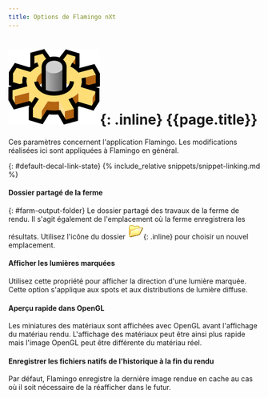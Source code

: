 ```yaml
---
title: Options de Flamingo nXt
---
```



# ![images/options.svg](images/options.svg){: .inline} {{page.title}}
Ces paramètres concernent l'application Flamingo.  Les modifications réalisées ici sont appliquées à Flamingo en général. 

{: #default-decal-link-state}
{% include_relative snippets/snippet-linking.md %}

#### Dossier partagé de la ferme
{: #farm-output-folder}
Le dossier partagé des travaux de la ferme de rendu. Il s'agit également de l'emplacement où la ferme enregistrera les résultats. Utilisez l'icône du dossier ![images/folderopen32x32.png](images/folderopen32x32.png){: .inline} pour choisir un nouvel emplacement.

#### Afficher les lumières marquées
Utilisez cette propriété pour afficher la direction d'une lumière marquée.  Cette option s'applique aux spots et aux distributions de lumière diffuse.

#### Aperçu rapide dans OpenGL
Les miniatures des matériaux sont affichées avec OpenGL avant l'affichage du matériau rendu.  L'affichage des matériaux peut être ainsi plus rapide mais l'image OpenGL peut être différente du matériau réel.

#### Enregistrer les fichiers natifs de l'historique à la fin du rendu
Par défaut, Flamingo enregistre la dernière image rendue en cache au cas où il soit nécessaire de la réafficher dans le futur.